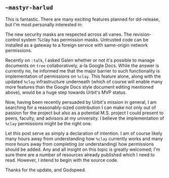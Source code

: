 ## `~mastyr-harlud`
This is fantastic. There are many exciting features planned for dd-release, but I'm most personally interested in:

The new security masks are respected across all vanes. The revision-control system %clay has permission masks. Untrusted code can be installed as a gateway to a foreign service with same-origin network permissions.

Recently on `:talk`, I asked Galen whether or not it's possible to manage documents on `tree` collaboratively, a-la Google Docs. While the answer is currently no, he informed me that the major barrier to such functionality is implementation of permissions on `%clay`. This feature alone, along with the updated `%clay` infrastructure underneath (which of course will enable many more features than the Google Docs style document editing mentioned above), would be a huge step towards Urbit's MVP status.

Now, having been recently persuaded by Urbit's mission in general, I am searching for a reasonably-sized contribution I can make not only out of passion for the project but also as a potential M.S. project I could present to peers, faculty, and advisors at my university. I believe the implementation of `%clay` permissions might be the right one. 

Let this post serve as simply a declaration of intention. I am of course likely many hours away from understanding how `%clay` currently works and many more hours away from completing (or understanding) how permissions should be added. Any and all insight on this topic is greatly welcomed; I'm sure there are a number of resources already published which I need to read. However, I intend to begin with the source code.

Thanks for the update, and Godspeed. 
